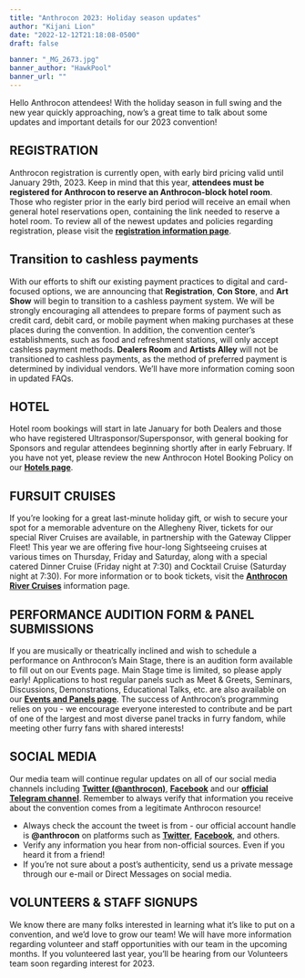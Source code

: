 ```yaml
---
title: "Anthrocon 2023: Holiday season updates"
author: "Kijani Lion"
date: "2022-12-12T21:18:08-0500"
draft: false

banner: "_MG_2673.jpg"
banner_author: "HawkPool"
banner_url: ""
---
```


Hello Anthrocon attendees! With the holiday season in full swing and the new year quickly approaching, now’s a great time to talk about some updates and important details for our 2023 convention!

## REGISTRATION

Anthrocon registration is currently open, with early bird pricing valid until January 29th, 2023. Keep in mind that this year, **attendees must be registered for Anthrocon to reserve an Anthrocon-block hotel room**. Those who register prior in the early bird period will receive an email when general hotel reservations open, containing the link needed to reserve a hotel room. To review all of the newest updates and policies regarding registration, please visit the [**registration information page**](/registration).

## Transition to cashless payments

With our efforts to shift our existing payment practices to digital and card-focused options, we are announcing that **Registration**, **Con Store**, and **Art Show** will begin to transition to a cashless payment system. We will be strongly encouraging all attendees to prepare forms of payment such as credit card, debit card, or mobile payment when making purchases at these places during the convention. In addition, the convention center’s establishments, such as food and refreshment stations, will only accept cashless payment methods. **Dealers Room** and **Artists Alley** will not be transitioned to cashless payments, as the method of preferred payment is determined by individual vendors. We’ll have more information coming soon in updated FAQs.

## HOTEL

Hotel room bookings will start in late January for both Dealers and those who have registered Ultrasponsor/Supersponsor, with general booking for Sponsors and regular attendees beginning shortly after in early February. If you have not yet, please review the new Anthrocon Hotel Booking Policy on our [**Hotels page**](https://www.anthrocon.org/hotel).

## FURSUIT CRUISES

If you’re looking for a great last-minute holiday gift, or wish to secure your spot for a memorable adventure on the Allegheny River, tickets for our special River Cruises are available, in partnership with the Gateway Clipper Fleet! This year we are offering five hour-long Sightseeing cruises at various times on Thursday, Friday and Saturday, along with a special catered Dinner Cruise (Friday night at 7:30) and Cocktail Cruise (Saturday night at 7:30). For more information or to book tickets, visit the [**Anthrocon River Cruises**](https://www.anthrocon.org/anthrocon-river-cruises) information page.

## PERFORMANCE AUDITION FORM &amp; PANEL SUBMISSIONS

If you are musically or theatrically inclined and wish to schedule a performance on Anthrocon’s Main Stage, there is an audition form available to fill out on our Events page. Main Stage time is limited, so please apply early! Applications to host regular panels such as Meet &amp; Greets, Seminars, Discussions, Demonstrations, Educational Talks, etc. are also available on our [**Events and Panels page**](/events-panels). The success of Anthrocon’s programming relies on you - we encourage everyone interested to contribute and be part of one of the largest and most diverse panel tracks in furry fandom, while meeting other furry fans with shared interests!

## SOCIAL MEDIA

Our media team will continue regular updates on all of our social media channels including [**Twitter (@anthrocon)**](https://twitter.com/anthrocon), [**Facebook**](https://www.facebook.com/Anthrocon) and our [**official Telegram channel**](http://t.me/anthrocon). Remember to always verify that information you receive about the convention comes from a legitimate Anthrocon resource!

- Always check the account the tweet is from - our official account handle is **@anthrocon** on platforms such as [**Twitter**](https://twitter.com/anthrocon), [**Facebook**](https://www.facebook.com/Anthrocon), and others.
- Verify any information you hear from non-official sources. Even if you heard it from a friend!
- If you’re not sure about a post’s authenticity, send us a private message through our e-mail or Direct Messages on social media.

## VOLUNTEERS &amp; STAFF SIGNUPS

We know there are many folks interested in learning what it’s like to put on a convention, and we’d love to grow our team! We will have more information regarding volunteer and staff opportunities with our team in the upcoming months. If you volunteered last year, you’ll be hearing from our Volunteers team soon regarding interest for 2023.
